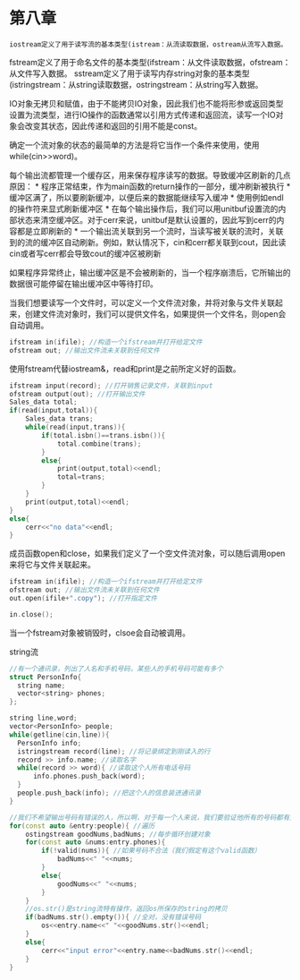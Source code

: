 # 第八章
    iostream定义了用于读写流的基本类型(istream：从流读取数据，ostream从流写入数据。
  fstream定义了用于命名文件的基本类型(ifstream：从文件读取数据，ofstream：从文件写入数据。
  sstream定义了用于读写内存string对象的基本类型(istringstream：从string读取数据，ostringstream：从string写入数据。
  
  IO对象无拷贝和赋值，由于不能拷贝IO对象，因此我们也不能将形参或返回类型设置为流类型，进行IO操作的函数通常以引用方式传递和返回流，读写一个IO对象会改变其状态，因此传递和返回的引用不能是const。
  
  确定一个流对象的状态的最简单的方法是将它当作一个条件来使用，使用while(cin>>word)。
  
  每个输出流都管理一个缓存区，用来保存程序读写的数据。导致缓冲区刷新的几点原因：
    * 程序正常结束，作为main函数的return操作的一部分，缓冲刷新被执行
    * 缓冲区满了，所以要刷新缓冲，以便后来的数据能继续写入缓冲
    * 使用例如endl的操作符来显式刷新缓冲区
    * 在每个输出操作后，我们可以用unitbuf设置流的内部状态来清空缓冲区。对于cerr来说，unitbuf是默认设置的，因此写到cerr的内容都是立即刷新的
    * 一个输出流关联到另一个流时，当读写被关联的流时，关联到的流的缓冲区自动刷新。例如，默认情况下，cin和cerr都关联到cout，因此读cin或者写cerr都会导致cout的缓冲区被刷新

  如果程序异常终止，输出缓冲区是不会被刷新的，当一个程序崩溃后，它所输出的数据很可能停留在输出缓冲区中等待打印。
  
  当我们想要读写一个文件时，可以定义一个文件流对象，并将对象与文件关联起来，创建文件流对象时，我们可以提供文件名，如果提供一个文件名，则open会自动调用。
```C++
ifstream in(ifile); //构造一个ifstream并打开给定文件
ofstream out; //输出文件流未关联到任何文件
```
  使用fstream代替iostream&，read和print是之前所定义好的函数。
```C++
ifstream input(record); //打开销售记录文件，关联到input
ofstream output(out); //打开输出文件
Sales_data total; 
if(read(input,total)){
    Sales_data trans;
    while(read(input,trans)){
        if(total.isbn()==trans.isbn()){
            total.combine(trans); 
        }
        else{
            print(output,total)<<endl; 
            total=trans; 
        }
    }
    print(output,total)<<endl;
}
else{
    cerr<<"no data"<<endl;
}
```
  成员函数open和close，如果我们定义了一个空文件流对象，可以随后调用open来将它与文件关联起来。
```C++
ifstream in(ifile); //构造一个ifstream并打开给定文件
ofstream out; //输出文件流未关联到任何文件
out.open(ifile+".copy"); //打开指定文件

in.close();
```
  当一个fstream对象被销毁时，clsoe会自动被调用。
  
  string流
```C++
//有一个通讯录，列出了人名和手机号码，某些人的手机号码可能有多个
struct PersonInfo{
  string name;
  vector<string> phones;
};  

string line,word;
vector<PersonInfo> people;
while(getline(cin,line)){
  PersonInfo info;
  istringstream record(line); //将记录绑定到刚读入的行
  record >> info.name; //读取名字
  while(record >> word){ //读取这个人所有电话号码
      info.phones.push_back(word);
  }
  people.push_back(info); //把这个人的信息装进通讯录
}

//我们不希望输出号码有错误的人，所以啊，对于每一个人来说，我们要验证他所有的号码都有效才可以输出，于是，很自然的，我们就想到先把输出内容写入到一个内存ostringstream中
for(const auto &entry:people){ //遍历
    ostingstream goodNums,badNums; //每步循环创建对象
    for(const auto &nums:entry.phones){
        if(!valid(nums)){ //如果号码不合法（我们假定有这个valid函数）
            badNums<<" "<<nums;
        }
        else{
            goodNums<<" "<<nums;
        }
    }
    //os.str()是string流特有操作，返回os所保存的string的拷贝
    if(badNums.str().empty()){ //全对，没有错误号码
        os<<entry.name<<" "<<goodNums.str()<<endl; 
    }
    else{
        cerr<<"input error"<<entry.name<<badNums.str()<<endl;
    }
}
``` 
